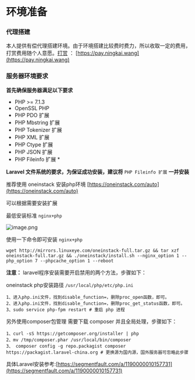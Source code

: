 # 环境准备

### 代理搭建

本人提供有偿代理搭建环境。由于环境搭建比较费时费力，所以收取一定的费用，打赏费用随个人意愿。[打赏](https://pay.ningkai.wang) ： [https://pay.ningkai.wang](https://pay.ningkai.wang)

### 服务器环境要求

**首先确保服务器满足以下要求**

* PHP &gt;= 7.1.3
* OpenSSL PHP
* PHP PDO 扩展
* PHP Mbstring 扩展
* PHP Tokenizer 扩展
* PHP XML 扩展
* PHP Ctype 扩展
* PHP JSON 扩展
* PHP Fileinfo 扩展 \*

**Laravel 文件系统的要求，为保证成功安装，建议将** `PHP Fileinfo 扩展` **一并安装**

推荐使用 oneinstack 安装php环境 [https://oneinstack.com/auto](https://oneinstack.com/auto)

可以根据需要安装扩展

最低安装标准 `nginx+php`

![image.png](https://i.loli.net/2018/10/27/5bd46cbf4efe3.png)

使用一下命令即可安装 `nginx+php`

```text
wget http://mirrors.linuxeye.com/oneinstack-full.tar.gz && tar xzf oneinstack-full.tar.gz && ./oneinstack/install.sh --nginx_option 1 --php_option 7 --phpcache_option 1 --reboot
```

**注意：** laravel程序安装需要开启禁用的两个方法，步骤如下：

oneinstack php安装路径 `/usr/local/php/etc/php.ini`

```text
1、进入php.ini文件，找到disable_function=，删除proc_open函数，即可。
2、进入php.ini文件，找到disable_function=，删除proc_get_status函数，即可。
3、sudo service php-fpm restart # 重启 php 进程
```

另外使用composer包管理 需要下载 composer 并且全局处理，步骤如下：

```text
1、curl -sS https://getcomposer.org/installer | php  
2、mv /tmp/composer.phar /usr/local/bin/composer 
3、 composer config -g repo.packagist composer https://packagist.laravel-china.org # 更换源为国内源，国外服务器可忽略此步骤
```

具体Laravel安装参考:[https://segmentfault.com/a/1190000010157731](https://segmentfault.com/a/1190000010157731)

